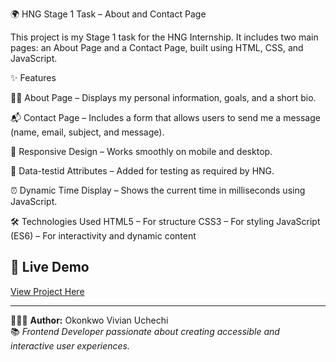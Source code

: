 🌍 HNG Stage 1 Task – About and Contact Page

This project is my Stage 1 task for the HNG Internship.
It includes two main pages: an About Page and a Contact Page, built using HTML, CSS, and JavaScript.

✨ Features

🧍‍♀️ About Page – Displays my personal information, goals, and a short bio.

📬 Contact Page – Includes a form that allows users to send me a message (name, email, subject, and message).

📱 Responsive Design – Works smoothly on mobile and desktop.

🧠 Data-testid Attributes – Added for testing as required by HNG.

⏰ Dynamic Time Display – Shows the current time in milliseconds using JavaScript.

🛠️ Technologies Used
HTML5 – For structure
CSS3 – For styling
JavaScript (ES6) – For interactivity and dynamic content

## 🚀 Live Demo
[View Project Here](https://profile-card-six-omega.vercel.app/)  


---

👩🏽‍💻 **Author:** Okonkwo Vivian Uchechi  
📚 *Frontend Developer passionate about creating accessible and interactive user experiences.*
